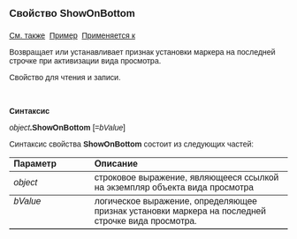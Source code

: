 ﻿<html>
<head>
<title>Вид просмотра\ShowOnBottom</title>
</head>

<body>

<p><font size="4" face="Arial"><strong>Свойство ShowOnBottom<br>
<br>
</strong></font><font face="Arial"><a href="../Asview.html">См. также</a>&nbsp;
<u>Пример</u>&nbsp; <a href="../Asview.html">Применяется к</a></font></p>

<p><font face="Arial">Возвращает или устанавливает признак установки 
маркера на последней строчке при активизации вида просмотра.</font></p>

<p><font face="Arial">Свойство для чтения и записи.</font></p>

<p class="label">&nbsp;</p>

<p class="label"><font face="Arial"><b>Синтаксис</b></font></p>

<p><font face="Arial"><em>object</em><strong>.ShowOnBottom </strong>[=<em>bValue</em>]&nbsp;</font></p>

<p><font face="Arial">Синтаксис свойства <strong>ShowOnBottom</strong>
состоит из следующих частей:</font></p>

<table border="1" cellPadding="5" cols="2" frame="below" rules="rows">
<TBODY>
  <tr vAlign="top">
    <td class="label" width="29%"><font face="Arial"><b>Параметр</b></font></td>
    <td class="label" width="71%"><font face="Arial"><strong>Описание</strong></font></td>
  </tr>
  <tr>
    <td width="29%"><font face="Arial"><em>object</em></font></td>
    <td width="71%"><font face="Arial">строковое выражение, являющееся 
	ссылкой на экземпляр объекта вида просмотра</font></td>
  </tr>
  <tr vAlign="top">
    <td width="29%"><font face="Arial"><em>bValue</em></font></td>
    <td width="71%"><font face="Arial">логическое выражение, 
	определяющее признак установки маркера на последней строчке вида просмотра.</font></td>
  </tr>
</TBODY>
</table>
</body>
</html>
